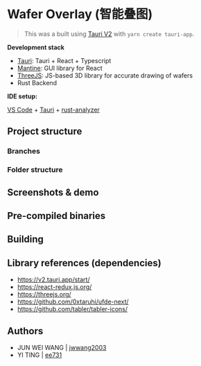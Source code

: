 # Wafer Overlay (智能叠图)

> This was a built using [Tauri V2](https://v2.tauri.app/start/) with `yarn create tauri-app`.

**Development stack**
- [Tauri](https://v2.tauri.app/start/): Tauri + React + Typescript
- [Mantine](https://mantine.dev/): GUI library for React
- [ThreeJS](https://threejs.org/): JS-based 3D library for accurate drawing of wafers
- Rust Backend

**IDE setup:**

[VS Code](https://code.visualstudio.com/) + [Tauri](https://marketplace.visualstudio.com/items?itemName=tauri-apps.tauri-vscode) + [rust-analyzer](https://marketplace.visualstudio.com/items?itemName=rust-lang.rust-analyzer)

## Project structure

### Branches

### Folder structure

## Screenshots & demo

## Pre-compiled binaries

## Building

## Library references (dependencies)

- https://v2.tauri.app/start/
- https://react-redux.js.org/
- https://threejs.org/
- https://github.com/0xtaruhi/ufde-next/
- https://github.com/tabler/tabler-icons/

## Authors

- JUN WEI WANG | [jwwang2003](https://github.com/jwwang2003/)
- YI TING | [ee731](https://github.com/ee731)